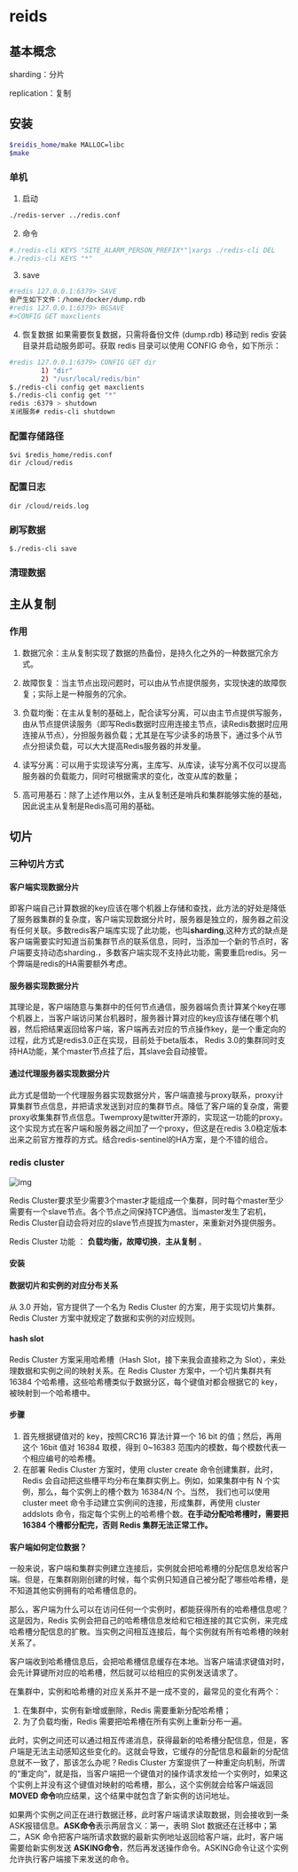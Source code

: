 # reids

## 基本概念

sharding：分片

replication：复制

## 安装

```sh
$reidis_home/make MALLOC=libc
$make
```
### 单机
1. 启动
```sh
./redis-server ../redis.conf
```
2. 命令
```sh
#./redis-cli KEYS "SITE_ALARM_PERSON_PREFIX*"|xargs ./redis-cli DEL
#./redis-cli KEYS "*"
```
3. save

```sh
#redis 127.0.0.1:6379> SAVE 
会产生如下文件：/home/docker/dump.rdb
#redis 127.0.0.1:6379> BGSAVE
#>CONFIG GET maxclients
```
4. 恢复数据
如果需要恢复数据，只需将备份文件 (dump.rdb) 移动到 redis 安装目录并启动服务即可。获取 redis 目录可以使用 CONFIG 命令，如下所示：
```sh
#redis 127.0.0.1:6379> CONFIG GET dir
		1) "dir"
		2) "/usr/local/redis/bin"
$./redis-cli config get maxclients
$./redis-cli config get "*"
redis :6379 > shutdown
关闭服务# redis-cli shutdown 
```
###  配置存储路径
	$vi $redis_home/redis.conf
	dir /cloud/redis
### 配置日志
	dir /cloud/reids.log
### 刷写数据
	$./redis-cli save
### 清理数据

## 主从复制

### 作用

1. 数据冗余：主从复制实现了数据的热备份，是持久化之外的一种数据冗余方式。

2. 故障恢复：当主节点出现问题时，可以由从节点提供服务，实现快速的故障恢复；实际上是一种服务的冗余。

3. 负载均衡：在主从复制的基础上，配合读写分离，可以由主节点提供写服务，由从节点提供读服务（即写Redis数据时应用连接主节点，读Redis数据时应用连接从节点），分担服务器负载；尤其是在写少读多的场景下，通过多个从节点分担读负载，可以大大提高Redis服务器的并发量。

4. 读写分离：可以用于实现读写分离，主库写、从库读，读写分离不仅可以提高服务器的负载能力，同时可根据需求的变化，改变从库的数量；

5. 高可用基石：除了上述作用以外，主从复制还是哨兵和集群能够实施的基础，因此说主从复制是Redis高可用的基础。



## 切片

### 三种切片方式

#### 客户端实现数据分片 

即客户端自己计算数据的key应该在哪个机器上存储和查找，此方法的好处是降低了服务器集群的复杂度，客户端实现数据分片时，服务器是独立的，服务器之前没有任何关联。多数redis客户端库实现了此功能，也叫**sharding**,这种方式的缺点是客户端需要实时知道当前集群节点的联系信息，同时，当添加一个新的节点时，客户端要支持动态sharding.，多数客户端实现不支持此功能，需要重启redis。另一个弊端是redis的HA需要额外考虑。

 

#### 服务器实现数据分片 

其理论是，客户端随意与集群中的任何节点通信，服务器端负责计算某个key在哪个机器上，当客户端访问某台机器时，服务器计算对应的key应该存储在哪个机器，然后把结果返回给客户端，客户端再去对应的节点操作key，是一个重定向的过程，此方式是redis3.0正在实现，目前处于beta版本， Redis 3.0的集群同时支持HA功能，某个master节点挂了后，其slave会自动接管。

#### 通过代理服务器实现数据分片 

此方式是借助一个代理服务器实现数据分片，客户端直接与proxy联系，proxy计算集群节点信息，并把请求发送到对应的集群节点。降低了客户端的复杂度，需要proxy收集集群节点信息。Twemproxy是twitter开源的，实现这一功能的proxy。这个实现方式在客户端和服务器之间加了一个proxy，但这是在redis 3.0稳定版本出来之前官方推荐的方式。结合redis-sentinel的HA方案，是个不错的组合。

### redis cluster

![img](https://pic1.zhimg.com/80/v2-d7623e8b34eea72c0651dc4158954b88_1440w.jpg)

Redis Cluster要求至少需要3个master才能组成一个集群，同时每个master至少需要有一个slave节点。各个节点之间保持TCP通信。当master发生了宕机， Redis Cluster自动会将对应的slave节点提拔为master，来重新对外提供服务。

Redis Cluster 功能 ： **负载均衡，故障切换**，**主从复制** 。

#### 安装



#### 数据切片和实例的对应分布关系

从 3.0 开始，官方提供了一个名为 Redis Cluster 的方案，用于实现切片集群。Redis Cluster 方案中就规定了数据和实例的对应规则。

#### hash slot

Redis Cluster 方案采用哈希槽（Hash Slot，接下来我会直接称之为  Slot），来处理数据和实例之间的映射关系。在 Redis Cluster 方案中，一个切片集群共有 16384  个哈希槽，这些哈希槽类似于数据分区，每个键值对都会根据它的 key，被映射到一个哈希槽中。

#### 步骤

1. 首先根据键值对的 key，按照CRC16 算法计算一个 16 bit 的值；然后，再用这个 16bit 值对 16384 取模，得到 0~16383 范围内的模数，每个模数代表一个相应编号的哈希槽。
2. 在部署 Redis Cluster 方案时，使用 cluster create 命令创建集群，此时，Redis  会自动把这些槽平均分布在集群实例上。例如，如果集群中有 N 个实例，那么，每个实例上的槽个数为 16384/N 个。当然， 我们也可以使用  cluster meet 命令手动建立实例间的连接，形成集群，再使用 cluster addslots 命令，指定每个实例上的哈希槽个数。**在手动分配哈希槽时，需要把 16384 个槽都分配完，否则 Redis 集群无法正常工作。**

#### 客户端如何定位数据？

一般来说，客户端和集群实例建立连接后，实例就会把哈希槽的分配信息发给客户端。但是，在集群刚刚创建的时候，每个实例只知道自己被分配了哪些哈希槽，是不知道其他实例拥有的哈希槽信息的。

那么，客户端为什么可以在访问任何一个实例时，都能获得所有的哈希槽信息呢？这是因为，Redis 实例会把自己的哈希槽信息发给和它相连接的其它实例，来完成哈希槽分配信息的扩散。当实例之间相互连接后，每个实例就有所有哈希槽的映射关系了。

客户端收到哈希槽信息后，会把哈希槽信息缓存在本地。当客户端请求键值对时，会先计算键所对应的哈希槽，然后就可以给相应的实例发送请求了。

在集群中，实例和哈希槽的对应关系并不是一成不变的，最常见的变化有两个：

1. 在集群中，实例有新增或删除，Redis 需要重新分配哈希槽；
2. 为了负载均衡，Redis 需要把哈希槽在所有实例上重新分布一遍。

此时，实例之间还可以通过相互传递消息，获得最新的哈希槽分配信息，但是，客户端是无法主动感知这些变化的。这就会导致，它缓存的分配信息和最新的分配信息就不一致了，那该怎么办呢？Redis Cluster  方案提供了一种重定向机制，所谓的“重定向”，就是指，当客户端把一个键值对的操作请求发给一个实例时，如果这个实例上并没有这个键值对映射的哈希槽，那么，这个实例就会给客户端返回**MOVED 命令**响应结果，这个结果中就包含了新实例的访问地址。

如果两个实例之间正在进行数据迁移，此时客户端请求读取数据，则会接收到一条ASK报错信息。**ASK命令**表示两层含义：第一，表明 Slot 数据还在迁移中；第二，ASK 命令把客户端所请求数据的最新实例地址返回给客户端，此时，客户端需要给新实例发送 **ASKING命令**，然后再发送操作命令。ASKING命令让这个实例允许执行客户端接下来发送的命令。

